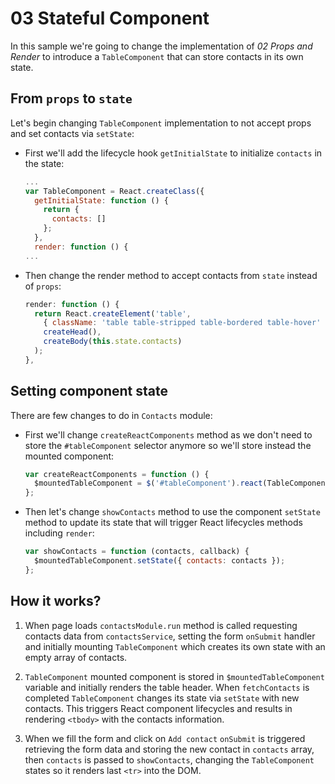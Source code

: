 # 03 Stateful Component

In this sample we're going to change the implementation of _02 Props and Render_ to introduce a `TableComponent` that can store contacts in its own state.

## From `props` to `state`
Let's begin changing `TableComponent` implementation to not accept props and set contacts via `setState`:

- First we'll add the lifecycle hook `getInitialState` to initialize `contacts` in the state:

  ```javascript
  ...
  var TableComponent = React.createClass({
    getInitialState: function () {
      return {
        contacts: []
      };
    },
    render: function () {
  ...
  ```

- Then change the render method to accept contacts from `state` instead of `props`:

  ```javascript
  render: function () {
    return React.createElement('table',
      { className: 'table table-stripped table-bordered table-hover' },
      createHead(),
      createBody(this.state.contacts)
    );
  },
  ```

## Setting component state

There are few changes to do in `Contacts` module:

- First we'll change `createReactComponents` method as we don't need to store the `#tableComponent` selector anymore so we'll store instead the mounted component:

  ```javascript
  var createReactComponents = function () {
    $mountedTableComponent = $('#tableComponent').react(TableComponent, null);
  };
  ```

- Then let's change `showContacts` method to use the component `setState` method to update its state that will trigger React lifecycles methods including `render`:

  ```javascript
  var showContacts = function (contacts, callback) {
    $mountedTableComponent.setState({ contacts: contacts });
  };
  ```


## How it works?

1. When page loads `contactsModule.run` method is called requesting contacts data from `contactsService`, setting the form `onSubmit` handler and initially mounting `TableComponent` which creates its own state with an empty array of contacts.

2. `TableComponent` mounted component is stored in  `$mountedTableComponent` variable and initially renders the table header. When `fetchContacts` is completed `TableComponent` changes its state via `setState` with new contacts. This triggers React component lifecycles and results in rendering `<tbody>` with the contacts information.

3. When we fill the form and click on `Add contact` `onSubmit` is triggered retrieving the form data and storing the new contact in `contacts` array, then `contacts` is passed to `showContacts`, changing the `TableComponent` states so it renders last `<tr>` into the DOM.
